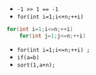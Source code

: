 - `-1 >> 1 == -1`
- `for(int i=1;i<+n;++i)`
```cpp
for(int i=1;i<=n;++i)
    for(int j=1;j<=n;++i)
```
- `for(int i=1;i<=n;++i) ;`
- `if(a=b)`
- `sort(1,a+n);`
